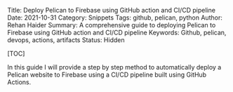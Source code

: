 Title: Deploy Pelican to Firebase using GitHub action and CI/CD pipeline
Date: 2021-10-31
Category: Snippets
Tags: github, pelican, python
Author: Rehan Haider
Summary: A comprehensive guide to deploying Pelican to Firebase using GitHub action and CI/CD pipeline
Keywords: Github, pelican, devops, actions, artifacts
Status: Hidden

[TOC]

In this guide I will provide a step by step method to automatically deploy a Pelican website to Firebase using a CI/CD pipeline built using GitHub Actions.